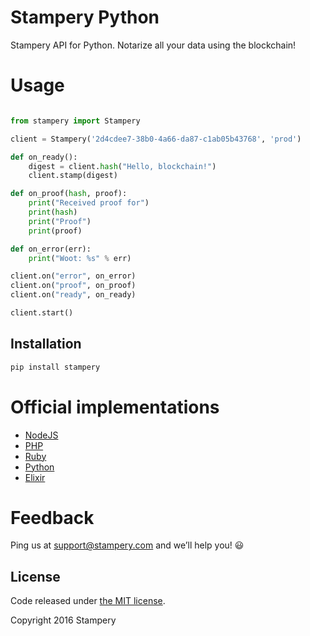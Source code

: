 # Stampery Python
 Stampery API for Python. Notarize all your data using the blockchain!

# Usage
```python

from stampery import Stampery

client = Stampery('2d4cdee7-38b0-4a66-da87-c1ab05b43768', 'prod')

def on_ready():
    digest = client.hash("Hello, blockchain!")
    client.stamp(digest)

def on_proof(hash, proof):
    print("Received proof for")
    print(hash)
    print("Proof")
    print(proof)

def on_error(err):
    print("Woot: %s" % err)

client.on("error", on_error)
client.on("proof", on_proof)
client.on("ready", on_ready)

client.start()


 ```
## Installation
```python
pip install stampery
```

# Official implementations
- [NodeJS](https://github.com/stampery/node)
- [PHP](https://github.com/stampery/php)
- [Ruby](https://github.com/stampery/ruby)
- [Python](https://github.com/stampery/python)
- [Elixir](https://github.com/stampery/elixir)

# Feedback

Ping us at support@stampery.com and we’ll help you! 😃


## License

Code released under
[the MIT license](https://github.com/stampery/js/blob/master/LICENSE).

Copyright 2016 Stampery
